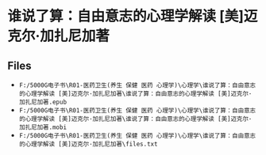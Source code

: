 # 谁说了算：自由意志的心理学解读 [美]迈克尔·加扎尼加著

## Files

- `F:/5000G电子书\R01-医药卫生(养生 保健 医药 心理学)\心理学\谁说了算：自由意志的心理学解读 [美]迈克尔·加扎尼加著\谁说了算：自由意志的心理学解读 [美]迈克尔·加扎尼加著.epub`
- `F:/5000G电子书\R01-医药卫生(养生 保健 医药 心理学)\心理学\谁说了算：自由意志的心理学解读 [美]迈克尔·加扎尼加著\谁说了算：自由意志的心理学解读 [美]迈克尔·加扎尼加著.mobi`
- `F:/5000G电子书\R01-医药卫生(养生 保健 医药 心理学)\心理学\谁说了算：自由意志的心理学解读 [美]迈克尔·加扎尼加著\files.txt`
